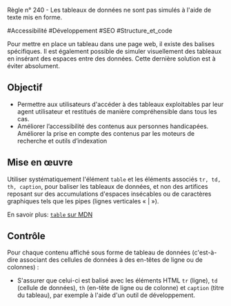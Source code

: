 
Règle n° 240  - Les tableaux de données ne sont pas simulés à l'aide de texte mis en forme.

#Accessibilité #Développement #SEO #Structure_et_code

Pour mettre en place un tableau dans une page web, il existe des balises spécifiques. Il est également possible de simuler visuellement des tableaux en insérant des espaces entre des données. Cette dernière solution est à éviter absolument.

Objectif
--------

*   Permettre aux utilisateurs d'accéder à des tableaux exploitables par leur agent utilisateur et restitués de manière compréhensible dans tous les cas.
*   Améliorer l’accessibilité des contenus aux personnes handicapées. Améliorer la prise en compte des contenus par les moteurs de recherche et outils d’indexation

Mise en œuvre
-------------

Utiliser systématiquement l'élément `table` et les éléments associés `tr, td, th, caption`, pour baliser les tableaux de données, et non des artifices reposant sur des accumulations d'espaces insécables ou de caractères graphiques tels que les pipes (lignes verticales « | »).

En savoir plus: [`table` sur MDN](https://developer.mozilla.org/fr/docs/Web/HTML/Element/table)

Contrôle
--------

Pour chaque contenu affiché sous forme de tableau de données (c'est-à-dire associant des cellules de données à des en-têtes de ligne ou de colonnes) :

*   S'assurer que celui-ci est balisé avec les éléments HTML `tr` (ligne), `td` (cellule de données), `th` (en-tête de ligne ou de colonne) et `caption` (titre du tableau), par exemple à l'aide d'un outil de développement.
